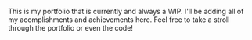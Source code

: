 This is my portfolio that is currently and always a WIP. I'll be adding all of my acomplishments and achievements here. Feel free to take a stroll through the portfolio or even the code!
